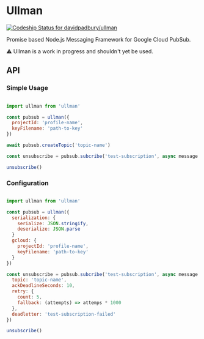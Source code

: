 # Ullman

[![Codeship Status for davidpadbury/ullman](https://codeship.com/projects/29ea91e0-a511-0133-754a-7ac2b0a34bb8/status?branch=master)](https://codeship.com/projects/129507)

Promise based Node.js Messaging Framework for Google Cloud PubSub.

:warning: Ullman is a work in progress and shouldn't yet be used.

## API

### Simple Usage
```javascript

import ullman from 'ullman'

const pubsub = ullman({
  projectId: 'profile-name',
  keyFilename: 'path-to-key'
})

await pubsub.createTopic('topic-name')

const unsubscribe = pubsub.subcribe('test-subscription', async message => console.log(message))

unsubscribe()
```

### Configuration

```javascript

import ullman from 'ullman'

const pubsub = ullman({
  serialization: {
    serialize: JSON.stringify,
    deserialize: JSON.parse
  }
  gcloud: {
    projectId: 'profile-name',
    keyFilename: 'path-to-key'
  }
})

const unsubscribe = pubsub.subcribe('test-subscription', async message => console.log(message), {
  topic: 'topic-name',
  ackDeadlineSeconds: 10,
  retry: {
    count: 5,
    fallback: (attempts) => attemps * 1000
  },
  deadletter: 'test-subscription-failed'
})

unsubscribe()

```
